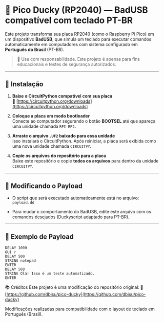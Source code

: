 # 🦆 Pico Ducky (RP2040) — BadUSB compatível com teclado PT-BR

Este projeto transforma sua placa RP2040 (como o Raspberry Pi Pico) em um dispositivo **BadUSB**, que simula um teclado para executar comandos automaticamente em computadores com sistema configurado em **Português do Brasil** (PT-BR).

> 🔐 Use com responsabilidade. Este projeto é apenas para fins educacionais e testes de segurança autorizados.

---

## 🚀 Instalação

1. **Baixe o CircuitPython compatível com sua placa**  
   🔗 [https://circuitpython.org/downloads](https://circuitpython.org/downloads)

2. **Coloque a placa em modo bootloader**  
   Conecte ao computador segurando o botão **BOOTSEL** até que apareça uma unidade chamada `RPI-RP2`.

3. **Arraste o arquivo `.UF2` baixado para essa unidade**  
   Isso instalará o CircuitPython. Após reiniciar, a placa será exibida como uma nova unidade chamada `CIRCUITPY`.

4. **Copie os arquivos do repositório para a placa**  
   Baixe este repositório e copie **todos os arquivos** para dentro da unidade `CIRCUITPY`.

---

## 📝 Modificando o Payload

- O script que será executado automaticamente está no arquivo:  
  `payload.dd`

- Para mudar o comportamento do BadUSB, edite este arquivo com os comandos desejados (Duckyscript adaptado para PT-BR).

---

## 📄 Exemplo de Payload

```text
DELAY 1000
GUI r
DELAY 500
STRING notepad
ENTER
DELAY 500
STRING Olá! Isso é um teste automatizado.
ENTER
```
📚 Créditos
Este projeto é uma modificação do repositório original:
🔗 [https://github.com/dbisu/pico-ducky](https://github.com/dbisu/pico-ducky)

Modificações realizadas para compatibilidade com o layout de teclado em Português (Brasil).
